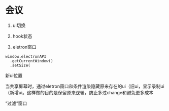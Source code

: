 # 会议

1. ui切换



2. hook状态



3. eletron窗口

```
window.electronAPI
  .getCurrentWindow()
  .setSize(
```



新ui位置

当共享屏幕时，通过eletron窗口和条件渲染隐藏原来存在的ui（旧ui，显示录制ui（新增ui。这样做的目的是保留原来逻辑，防止多过change和避免更多成本



“过滤”窗口

